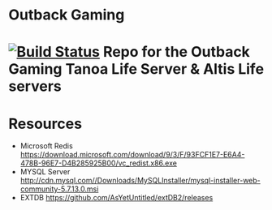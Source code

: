 # Outback Gaming # 
[![Build Status](https://travis-ci.com/LarryLancelot/OutBackGaming.svg?token=b46QbXcpYrbpx16HRXpZ&branch=master)](https://travis-ci.com/LarryLancelot/OutBackGaming)
Repo for the Outback Gaming Tanoa Life Server & Altis Life servers
======
# Resources
* Microsoft Redis https://download.microsoft.com/download/9/3/F/93FCF1E7-E6A4-478B-96E7-D4B285925B00/vc_redist.x86.exe
* MYSQL Server http://cdn.mysql.com//Downloads/MySQLInstaller/mysql-installer-web-community-5.7.13.0.msi
* EXTDB https://github.com/AsYetUntitled/extDB2/releases
